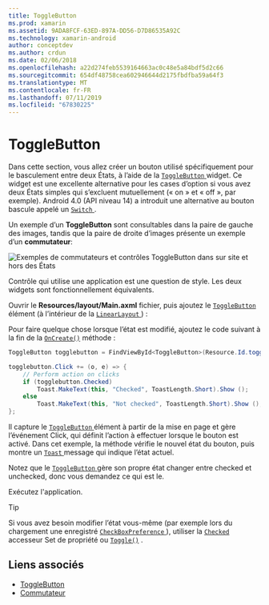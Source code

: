 ```yaml
---
title: ToggleButton
ms.prod: xamarin
ms.assetid: 9ADA8FCF-63ED-897A-DD56-D7D86535A92C
ms.technology: xamarin-android
author: conceptdev
ms.author: crdun
ms.date: 02/06/2018
ms.openlocfilehash: a22d274feb5539164663ac0c48e5a84bdf5d2c66
ms.sourcegitcommit: 654df48758cea602946644d2175fbdfba59a64f3
ms.translationtype: MT
ms.contentlocale: fr-FR
ms.lasthandoff: 07/11/2019
ms.locfileid: "67830225"
---
```

# <a name="togglebutton"></a>ToggleButton

Dans cette section, vous allez créer un bouton utilisé spécifiquement pour le basculement entre deux États, à l’aide de la [ `ToggleButton` ](https://developer.xamarin.com/api/type/Android.Widget.ToggleButton/) widget. Ce widget est une excellente alternative pour les cases d’option si vous avez deux États simples qui s’excluent mutuellement (« on » et « off », par exemple). Android 4.0 (API niveau 14) a introduit une alternative au bouton bascule appelé un [ `Switch` ](https://developer.xamarin.com/api/type/Android.Widget.Switch/).

Un exemple d’un **ToggleButton** sont consultables dans la paire de gauche des images, tandis que la paire de droite d’images présente un exemple d’un **commutateur**:

![Exemples de commutateurs et contrôles ToggleButton dans sur site et hors des États](toggle-button-images/togglebutton-switch.png)  

Contrôle qui utilise une application est une question de style. Les deux widgets sont fonctionnellement équivalents.

Ouvrir le **Resources/layout/Main.axml** fichier, puis ajoutez le [ `ToggleButton` ](https://developer.xamarin.com/api/type/Android.Widget.ToggleButton/) élément (à l’intérieur de la [ `LinearLayout` ](https://developer.xamarin.com/api/type/Android.Widget.LinearLayout/)) :

Pour faire quelque chose lorsque l’état est modifié, ajoutez le code suivant à la fin de la [`OnCreate()`](https://developer.xamarin.com/api/member/Android.App.Activity.OnCreate/p/Android.OS.Bundle/Android.OS.PersistableBundle)
méthode :

```csharp
ToggleButton togglebutton = FindViewById<ToggleButton>(Resource.Id.togglebutton);

togglebutton.Click += (o, e) => {
    // Perform action on clicks
    if (togglebutton.Checked)
        Toast.MakeText(this, "Checked", ToastLength.Short).Show ();
    else
        Toast.MakeText(this, "Not checked", ToastLength.Short).Show ();
};
```

Il capture le [ `ToggleButton` ](https://developer.xamarin.com/api/type/Android.Widget.ToggleButton/) élément à partir de la mise en page et gère l’événement Click, qui définit l’action à effectuer lorsque le bouton est activé. Dans cet exemple, la méthode vérifie le nouvel état du bouton, puis montre un [ `Toast` ](https://developer.xamarin.com/api/type/Android.Widget.Toast/) message qui indique l’état actuel.

Notez que le [ `ToggleButton` ](https://developer.xamarin.com/api/type/Android.Widget.ToggleButton/) gère son propre état changer entre checked et unchecked, donc vous demandez ce qui est le.

Exécutez l'application.


> [!TIP]
> Si vous avez besoin modifier l’état vous-même (par exemple lors du chargement une enregistré [ `CheckBoxPreference` ](https://developer.xamarin.com/api/type/Android.Preferences.CheckBoxPreference/)), utiliser la [`Checked`](https://developer.xamarin.com/api/property/Android.Widget.CompoundButton.Checked/)
> accesseur Set de propriété ou [`Toggle()`](https://developer.xamarin.com/api/member/Android.Widget.CompoundButton.Toggle/)
> .


## <a name="related-links"></a>Liens associés

- [ToggleButton](https://developer.android.com/reference/android/widget/ToggleButton.html)
- [Commutateur](https://developer.android.com/reference/android/widget/Switch.html)
